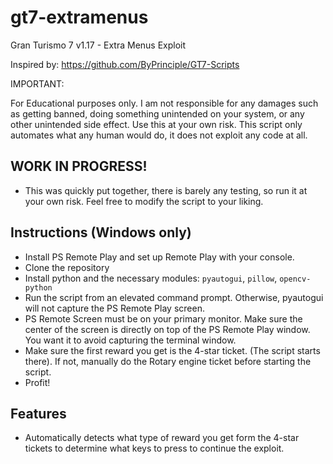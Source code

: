# gt7-extramenus
Gran Turismo 7 v1.17 - Extra Menus Exploit

Inspired by: https://github.com/ByPrinciple/GT7-Scripts

IMPORTANT:

For Educational purposes only. I am not responsible for any damages such as getting banned, doing something unintended on your system, or any other unintended side effect. Use this at your own risk. This script only automates what any human would do, it does not exploit any code at all.

## WORK IN PROGRESS!
- This was quickly put together, there is barely any testing, so run it at your own risk. Feel free to modify the script to your liking.

## Instructions (Windows only)

- Install PS Remote Play and set up Remote Play with your console.
- Clone the repository
- Install python and the necessary modules: `pyautogui`, `pillow`, `opencv-python`
- Run the script from an elevated command prompt. Otherwise, pyautogui will not capture the PS Remote Play screen.
- PS Remote Screen must be on your primary monitor. Make sure the center of the screen is directly on top of the PS Remote Play window. You want it to avoid capturing the terminal window.
- Make sure the first reward you get is the 4-star ticket. (The script starts there). If not, manually do the Rotary engine ticket before starting the script.
- Profit!

## Features

- Automatically detects what type of reward you get form the 4-star tickets to determine what keys to press to continue the exploit.
